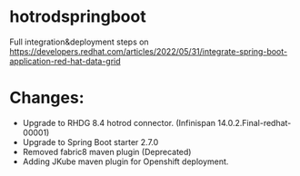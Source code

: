 # hotrodspringboot

Full integration&deployment steps on https://developers.redhat.com/articles/2022/05/31/integrate-spring-boot-application-red-hat-data-grid


# Changes:
- Upgrade to RHDG 8.4 hotrod connector. (Infinispan 14.0.2.Final-redhat-00001)
- Upgrade to Spring Boot starter 2.7.0
- Removed fabric8 maven plugin (Deprecated)
- Adding JKube maven plugin for Openshift deployment.
